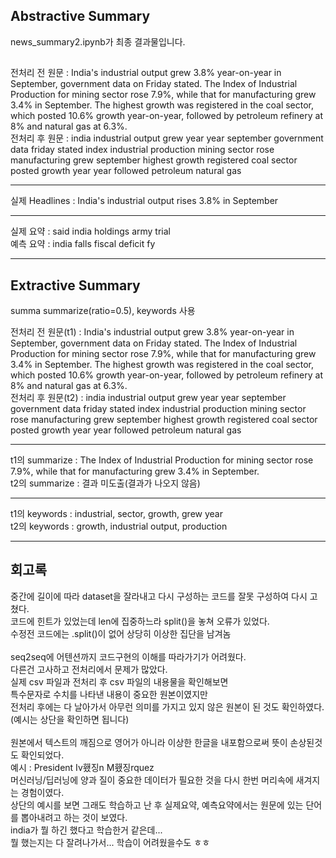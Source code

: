 ## Abstractive Summary

news_summary2.ipynb가 최종 결과물입니다.

##
전처리 전 원문 : India's industrial output grew 3.8% year-on-year in September, government data on Friday stated. The Index of Industrial Production for mining sector rose 7.9%, while that for manufacturing grew 3.4% in September. The highest growth was registered in the coal sector, which posted 10.6% growth year-on-year, followed by petroleum refinery at 8% and natural gas at 6.3%.<br/>
전처리 후 원문 : india industrial output grew year year september government data friday stated index industrial production mining sector rose manufacturing grew september highest growth registered coal sector posted growth year year followed petroleum natural gas <br/>
***
실제 Headlines : India's industrial output rises 3.8% in September<br/>
***
실제 요약 : said india holdings army trial <br/>
예측 요약 :  india falls fiscal deficit fy<br/>
***

## Extractive Summary

summa summarize(ratio=0.5), keywords 사용<br/>

전처리 전 원문(t1) : India's industrial output grew 3.8% year-on-year in September, government data on Friday stated. The Index of Industrial Production for mining sector rose 7.9%, while that for manufacturing grew 3.4% in September. The highest growth was registered in the coal sector, which posted 10.6% growth year-on-year, followed by petroleum refinery at 8% and natural gas at 6.3%.<br/>
전처리 후 원문(t2) : india industrial output grew year year september government data friday stated index industrial production mining sector rose manufacturing grew september highest growth registered coal sector posted growth year year followed petroleum natural gas <br/>
***
t1의 summarize : The Index of Industrial Production for mining sector rose 7.9%, while that for manufacturing grew 3.4% in September.<br/>
t2의 summarize : 결과 미도출(결과가 나오지 않음)<br/>
***
t1의 keywords : industrial, sector, growth, grew year<br/>
t2의 keywords : growth, industrial output, production<br/>
***
## 회고록
중간에 길이에 따라 dataset을 잘라내고 다시 구성하는 코드를 잘못 구성하여 다시 고쳤다.<br/>
코드에 힌트가 있었는데 len에 집중하느라 split()을 놓쳐 오류가 있었다.<br/>
수정전 코드에는 .split()이 없어 상당히 이상한 집단을 남겨놈<br/>
<br/>
seq2seq에 어텐션까지 코드구현의 이해를 따라가기가 어려웠다.<br/>
다른건 고사하고 전처리에서 문제가 많았다.<br/>
실제 csv 파일과 전처리 후 csv 파일의 내용물을 확인해보면<br/>
특수문자로 수치를 나타낸 내용이 중요한 원본이였지만<br/>
전처리 후에는 다 날아가서 아무런 의미를 가지고 있지 않은 원본이 된 것도 확인하였다.(예시는 상단을 확인하면 됩니다)<br/>
<br/>
원본에서 텍스트의 깨짐으로 영어가 아니라 이상한 한글을 내포함으로써 뜻이 손상된것도 확인되었다.<br/>
예시 :  President Iv횄징n M횄징rquez<br/>
머신러닝/딥러닝에 양과 질이 중요한 데이터가 필요한 것을 다시 한번 머리속에 새겨지는 경험이였다.<br/>
상단의 예시를 보면 그래도 학습하고 난 후 실제요약, 예측요약에서는 원문에 있는 단어를 뽑아내려고 하는 것이 보였다.<br/>
india가 뭘 하긴 했다고 학습한거 같은데...<br/>
뭘 했는지는 다 잘려나가서... 학습이 어려웠을수도 ㅎㅎ<br/>
<br/>